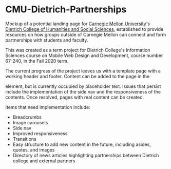 # CMU-Dietrich-Partnerships

Mockup of a potential landing page for [Carnegie Mellon University](https://www.cmu.edu/)'s [Dietrich College of Humanities and Social Sciences](https://www.cmu.edu/dietrich/), established to provide resources on how groups outside of Carnegie Mellon can connect and form partnerships with students and faculty.

This was created as a term project for Dietrich College's Information Sciences course on Mobile Web Design and Development, course number 67-240, in the Fall 2020 term.

The current progress of the project leaves us with a template page with a working header and footer. Content can be added to the page in the <main/> element, but is currently occupied by placeholder text. Issues that persist include the implementation of the side nav and the responsiveness of the <main/> contents. Once resolved, pages with real content can be created.

Items that need implementation include:
* Breadcrumbs
* Image carousels
* Side nav
* Improved responsiveness
* Transitions
* Easy structure to add new content in the future, including asides, quotes, and images
* Directory of news articles highlighting partnerships between Dietrich college and external partners
